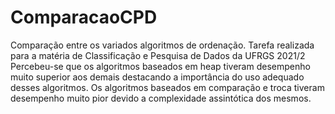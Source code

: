 # ComparacaoCPD
Comparação entre os variados algoritmos de ordenação. Tarefa realizada para a matéria de Classificação e Pesquisa de Dados da UFRGS 2021/2
Percebeu-se que os algoritmos baseados em heap tiveram desempenho muito superior aos demais destacando a importância do uso adequado desses algoritmos. Os algoritmos baseados em comparação e troca tiveram desempenho muito pior devido a complexidade assintótica dos mesmos.
